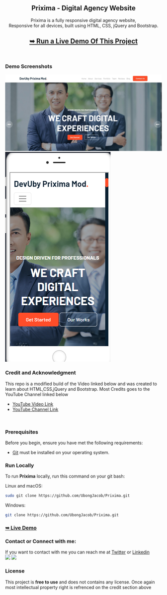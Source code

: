 <div align="center">
  <h2 align="center">Prixima - Digital Agency Website</h2>

  Prixima is a fully responsive digital agency website, <br />Responsive for all devices, built using HTML, CSS, jQuery and Bootstrap.

  ## <a href="https://ubongjacob.github.io/Prixima"><strong>➥ Run a Live Demo Of This Project </strong></a>

</div>

<br />

### Demo Screenshots

<div background-color="red" >
<img src="./demo-images/prixima-desktop.png" alt="Desktop Demo">
<br/>
<img src="./demo-images/prixima-mobile.png" alt="Mobile Demo">
</div>

### Credit and Acknowledgment
This repo is a modified build of the Video linked below and was created to learn about HTML,CSS,jQuery and Bootstrap. Most Credits goes to the YouTube Channel linked below 

 - [YouTube Video Link](https://www.youtube.com/watch?v=w2zix0oYyE8&t=34s)
 - [YouTube Channel Link](https://www.youtube.com/c/SA7MAN)

<br/>

### Prerequisites

Before you begin, ensure you have met the following requirements:

* [Git](https://git-scm.com/downloads "Download Git") must be installed on your operating system.

### Run Locally

To run **Prixima** locally, run this command on your git bash:

Linux and macOS:

```bash
sudo git clone https://github.com/UbongJacob/Prixima.git
```

Windows:

```bash
git clone https://github.com/UbongJacob/Prixima.git
```

### <a href="https://ubongjacob.github.io/Prixima"><strong>➥ Live Demo</strong></a>

### Contact or Connect with me:

If you want to contact with me you can reach me at [Twitter](https://www.twitter.com/ubonggjacob) or [Linkedin](https://www.linkedin.com/in/ubonggjacob)
<br />
 <a href = "https://www.linkedin.com/in/ubonggjacob"><img src="https://img.icons8.com/fluent/48/000000/linkedin.png"/></a> 
  <a href = "https://twitter.com/UbonggJacob"><img src="https://img.icons8.com/fluent/48/000000/twitter.png"/></a> 

### License

This project is **free to use** and does not contains any license. Once again most intellectual property right is refrenced on the credit section above

 

